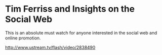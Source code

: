 # Tim Ferriss and Insights on the Social Web

  This is an absolute must watch for anyone interested in the social web and online promotion.

 <http://www.ustream.tv/flash/video/2838490>  